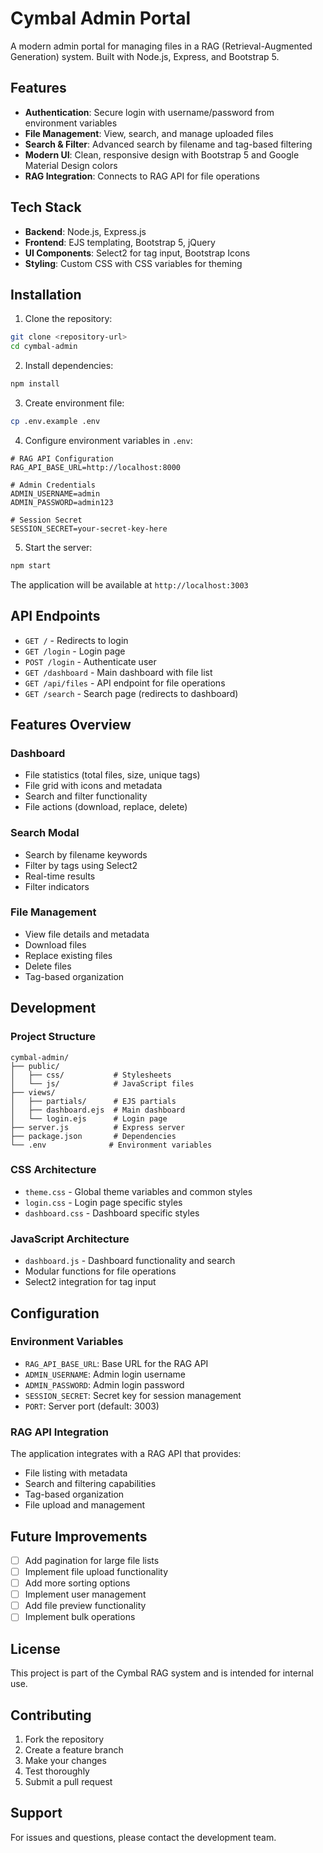 # Cymbal Admin Portal

A modern admin portal for managing files in a RAG (Retrieval-Augmented Generation) system. Built with Node.js, Express, and Bootstrap 5.

## Features

- **Authentication**: Secure login with username/password from environment variables
- **File Management**: View, search, and manage uploaded files
- **Search & Filter**: Advanced search by filename and tag-based filtering
- **Modern UI**: Clean, responsive design with Bootstrap 5 and Google Material Design colors
- **RAG Integration**: Connects to RAG API for file operations

## Tech Stack

- **Backend**: Node.js, Express.js
- **Frontend**: EJS templating, Bootstrap 5, jQuery
- **UI Components**: Select2 for tag input, Bootstrap Icons
- **Styling**: Custom CSS with CSS variables for theming

## Installation

1. Clone the repository:
```bash
git clone <repository-url>
cd cymbal-admin
```

2. Install dependencies:
```bash
npm install
```

3. Create environment file:
```bash
cp .env.example .env
```

4. Configure environment variables in `.env`:
```env
# RAG API Configuration
RAG_API_BASE_URL=http://localhost:8000

# Admin Credentials
ADMIN_USERNAME=admin
ADMIN_PASSWORD=admin123

# Session Secret
SESSION_SECRET=your-secret-key-here
```

5. Start the server:
```bash
npm start
```

The application will be available at `http://localhost:3003`

## API Endpoints

- `GET /` - Redirects to login
- `GET /login` - Login page
- `POST /login` - Authenticate user
- `GET /dashboard` - Main dashboard with file list
- `GET /api/files` - API endpoint for file operations
- `GET /search` - Search page (redirects to dashboard)

## Features Overview

### Dashboard
- File statistics (total files, size, unique tags)
- File grid with icons and metadata
- Search and filter functionality
- File actions (download, replace, delete)

### Search Modal
- Search by filename keywords
- Filter by tags using Select2
- Real-time results
- Filter indicators

### File Management
- View file details and metadata
- Download files
- Replace existing files
- Delete files
- Tag-based organization

## Development

### Project Structure
```
cymbal-admin/
├── public/
│   ├── css/           # Stylesheets
│   └── js/            # JavaScript files
├── views/
│   ├── partials/      # EJS partials
│   ├── dashboard.ejs  # Main dashboard
│   └── login.ejs      # Login page
├── server.js          # Express server
├── package.json       # Dependencies
└── .env              # Environment variables
```

### CSS Architecture
- `theme.css` - Global theme variables and common styles
- `login.css` - Login page specific styles
- `dashboard.css` - Dashboard specific styles

### JavaScript Architecture
- `dashboard.js` - Dashboard functionality and search
- Modular functions for file operations
- Select2 integration for tag input

## Configuration

### Environment Variables
- `RAG_API_BASE_URL`: Base URL for the RAG API
- `ADMIN_USERNAME`: Admin login username
- `ADMIN_PASSWORD`: Admin login password
- `SESSION_SECRET`: Secret key for session management
- `PORT`: Server port (default: 3003)

### RAG API Integration
The application integrates with a RAG API that provides:
- File listing with metadata
- Search and filtering capabilities
- Tag-based organization
- File upload and management

## Future Improvements

- [ ] Add pagination for large file lists
- [ ] Implement file upload functionality
- [ ] Add more sorting options
- [ ] Implement user management
- [ ] Add file preview functionality
- [ ] Implement bulk operations

## License

This project is part of the Cymbal RAG system and is intended for internal use.

## Contributing

1. Fork the repository
2. Create a feature branch
3. Make your changes
4. Test thoroughly
5. Submit a pull request

## Support

For issues and questions, please contact the development team.
